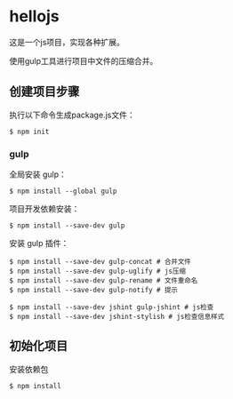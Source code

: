 # hellojs
这是一个js项目，实现各种扩展。

使用gulp工具进行项目中文件的压缩合并。

## 创建项目步骤

执行以下命令生成package.js文件：

```
$ npm init
```

### gulp

全局安装 gulp：

```
$ npm install --global gulp
```

项目开发依赖安装：

```
$ npm install --save-dev gulp
```

安装 gulp 插件：

```
$ npm install --save-dev gulp-concat # 合并文件
$ npm install --save-dev gulp-uglify # js压缩
$ npm install --save-dev gulp-rename # 文件重命名
$ npm install --save-dev gulp-notify # 提示

$ npm install --save-dev jshint gulp-jshint # js检查
$ npm install --save-dev jshint-stylish # js检查信息样式
```

## 初始化项目

安装依赖包

```
$ npm install
```
